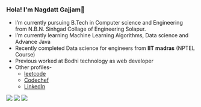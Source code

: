 ### Hola! I'm Nagdatt Gajjam👋
-  I’m currently pursuing B.Tech in Computer science and Engineering from N.B.N. Sinhgad Collage of Engineering Solapur.
- I’m currently learning Machine Learning Algorithms, Data science and Advance Java
- Recently completed Data science for engineers from **IIT madras** (NPTEL Course)
- Previous worked at Bodhi technology as web developer
- Other profiles-
	 -  [leetcode](https://leetcode.com/Nagdatt/)
	 - [Codechef](https://www.codechef.com/users/nagdatt_gajjam)
	 - [LinkedIn](https://www.linkedin.com/in/nagdatt-g-a97b461b5/)
<img src="https://github-readme-stats.vercel.app/api/top-langs/?username=nagdatt&layout=compact"/>
<img src="https://github-readme-stats.vercel.app/api/wakatime?username=nagdatt&layout=compact"/>
<img src="https://github-readme-stats.vercel.app/api?username=nagdatt&show_icons=true&theme=radical&card_width=1200"/>

<!--
**nagdatt/nagdatt** is a ✨ _special_ ✨ repository because its `README.md` (this file) appears on your GitHub profile.

Here are some ideas to get you started:

- 🔭 I’m currently working at StrawHats technologies (https://strawhats.in/) as a Web developer as well as Androi developer...
- 🌱 I’m currently learning Blockchain Technolgy and Machine learning from IIT madras (NPTEL Course)
- 👯 I’m looking to collaborate on ...
- 🤔 I’m looking for help with ...
- 💬 Ask me about ...
- 📫 How to reach me: ...
- 😄 Pronouns: ...
- ⚡ Fun fact: ...
-->
